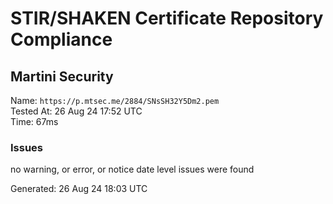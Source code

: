 # STIR/SHAKEN Certificate Repository Compliance

## Martini Security

Name: `https://p.mtsec.me/2884/SNsSH32Y5Dm2.pem`\
Tested At: 26 Aug 24 17:52 UTC\
Time: 67ms

### Issues

no warning, or error, or notice date level issues were found

Generated: 26 Aug 24 18:03 UTC